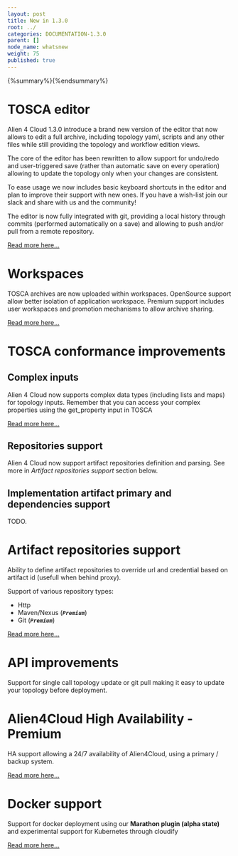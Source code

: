 ```yaml
---
layout: post
title: New in 1.3.0
root: ../
categories: DOCUMENTATION-1.3.0
parent: []
node_name: whatsnew
weight: 75
published: true
---
```


{%summary%}{%endsummary%}

# TOSCA editor

Alien 4 Cloud 1.3.0 introduce a brand new version of the editor that now allows to edit a full archive, including topology yaml, scripts and any other files while still providing the topology and workflow edition views.

The core of the editor has been rewritten to allow support for undo/redo and user-triggered save (rather than automatic save on every operation) allowing to update the topology only when your changes are consistent.

To ease usage we now includes basic keyboard shortcuts in the editor and plan to improve their support with new ones. If you have a wish-list join our slack and share with us and the community!

The editor is now fully integrated with git, providing a local history through commits (performed automatically on a save) and allowing to push and/or pull from a remote repository.

[Read more here...](#/documentation/1.3.0/user_guide/topology_editor.html)

# Workspaces

TOSCA archives are now uploaded within workspaces. OpenSource support allow better isolation of application workspace. Premium support includes user workspaces and promotion mechanisms to allow archive sharing.

[Read more here...](#/documentation/1.3.0/user_guide/catalog_workspaces.html)

# TOSCA conformance improvements

## Complex inputs

Alien 4 Cloud now supports complex data types (including lists and maps) for topology inputs. Remember that you can access your complex properties using the get_property input in TOSCA

[Read more here...](#/documentation/1.3.0/devops_guide/tosca_grammar/get_property_definition.html)

## Repositories support

Alien 4 Cloud now support artifact repositories definition and parsing. See more in _Artifact repositories support_ section below.

## Implementation artifact primary and dependencies support

TODO.

# Artifact repositories support

Ability to define artifact repositories to override url and credential based on artifact id (usefull when behind proxy).

Support of various repository types:

* Http
* Maven/Nexus (***`Premium`***)
* Git (***`Premium`***)

[Read more here...](#/documentation/1.3.0/user_guide/catalog_artifact_repositories.html)


# API improvements

Support for single call topology update or git pull making it easy to update your topology before deployment.

# Alien4Cloud High Availability - Premium

HA support allowing a 24/7 availability of Alien4Cloud, using a primary / backup system.

[Read more here...](#/documentation/1.3.0/admin_guide/ha.html)

# Docker support

Support for docker deployment using our **Marathon plugin (alpha state)** and experimental support for Kubernetes through cloudify

[Read more here...](#/documentation/1.3.0/orchestrators/marathon_driver/marathon_driver.html)
